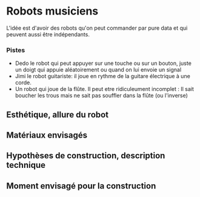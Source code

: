
# Robots musiciens

L'idée est d'avoir des robots qu'on peut commander par pure data et qui peuvent aussi être indépendants.

### Pistes

- Dedo le robot qui peut appuyer sur une touche ou sur un bouton, juste un doigt qui appuie aléatoirement ou quand on lui envoie un signal
- Jimi le robot guitariste: il joue en rythme de la guitare électrique à une corde.
- Un robot qui joue de la flûte. Il peut etre ridiculeument incomplet : Il sait boucher les trous mais ne sait pas souffler dans la flûte (ou l'inverse)


## Esthétique, allure du robot

## Matériaux envisagés

## Hypothèses de construction, description technique

## Moment envisagé pour la construction
